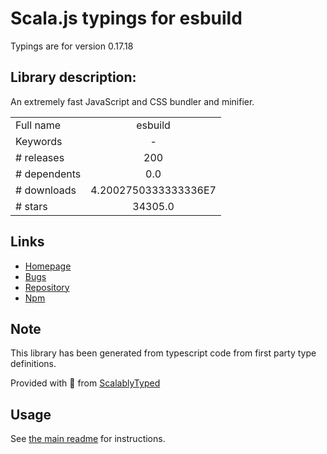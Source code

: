
# Scala.js typings for esbuild

Typings are for version 0.17.18

## Library description:
An extremely fast JavaScript and CSS bundler and minifier.

|                    |                 |
| ------------------ | :-------------: |
| Full name          | esbuild |
| Keywords           | - |
| # releases         | 200 |
| # dependents       | 0.0 |
| # downloads        | 4.2002750333333336E7 |
| # stars            | 34305.0 |

## Links
- [Homepage](https://github.com/evanw/esbuild#readme)
- [Bugs](https://github.com/evanw/esbuild/issues)
- [Repository](https://github.com/evanw/esbuild)
- [Npm](https://www.npmjs.com/package/esbuild)
    


## Note
This library has been generated from typescript code from first party type definitions.

Provided with :purple_heart: from [ScalablyTyped](https://github.com/oyvindberg/ScalablyTyped)

## Usage
See [the main readme](../../readme.md) for instructions.


